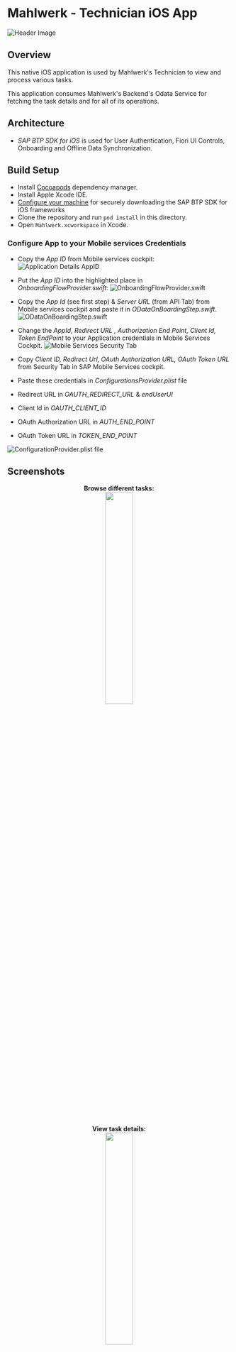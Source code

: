 # Mahlwerk - Technician iOS App

![Header Image](images/Header_ios.png)

## Overview

This native iOS application is used by Mahlwerk's Technician to view and process various tasks.  

This application consumes Mahlwerk's Backend's Odata Service for fetching the task details and for all of its operations.

## Architecture

- *SAP BTP SDK for iOS* is used for User Authentication, Fiori UI Controls, Onboarding and Offline Data Synchronization.

## Build Setup

- Install [Cocoapods](https://cocoapods.org/) dependency manager.
- Install Apple Xcode IDE.
- [Configure your machine](https://github.com/SAP-samples/cloud-sdk-ios-specs#obtaining-technical-user--password) for securely downloading the SAP BTP SDK for iOS frameworks
- Clone the repository and run `pod install` in this directory.
- Open `Mahlwerk.xcworkspace` in Xcode.

### Configure App to your Mobile services Credentials

- Copy the *App ID* from Mobile services cockpit:
![Application Details AppID](images/AppId.png)

- Put the *App ID* into the highlighted place in *OnboardingFlowProvider.swift*:
![OnboardingFlowProvider.swift](images/OFP.png)

- Copy the *App Id* (see first step) & *Server URL* (from API Tab) from Mobile services cockpit and paste it in *ODataOnBoardingStep.swift*.
![ODataOnBoardingStep.swift](images/OOS.png)

- Change the *AppId, Redirect URL , Authorization End Point, Client Id, Token EndPoint* to your Application credentials in Mobile Services Cockpit.
![Mobile Services Security Tab](images/Authorization.png)

- Copy *Client ID, Redirect Url, OAuth Authorization URL, OAuth Token URL* from Security Tab in SAP Mobile Services cockpit.

- Paste these credentials in *ConfigurationsProvider.plist* file
- Redirect URL in *OAUTH_REDIRECT_URL* & *endUserUI*
- Client Id in *OAUTH_CLIENT_ID*
- OAuth Authorization URL in *AUTH_END_POINT*
- OAuth Token URL in *TOKEN_END_POINT*

![ConfigurationProvider.plist file](images/ConfigProvider.png)

## Screenshots

<p align="center">
  <b>Browse different tasks:</b><br>
  <img src="images/Tasks.png" width="35%">
</p>
<br><br>

<p align="center">
  <b>View task details:</b><br>
  <img src="images/ScheduledTask.png" width="35%">
</p>
<br><br>

<p align="center">
  <b>Update task status:</b><br>
  <img src="images/ChangeStatus.png" width="35%">
</p>
<br><br>

<p align="center">
  <b>View location of task:</b><br>
  <img src="images/Navigation.png" width="35%">
</p>
<br><br>

<p align="center">
  <b>View locations of all tasks:</b><br>
  <img src="images/MapTasks.png" width="35%">
</p>
<br><br>

<p align="center">
  <b>View customer details:</b><br>
  <img src="images/Profile.png" width="35%">
</p>

